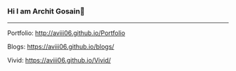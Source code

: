 ### Hi I am Archit Gosain👋

---

Portfolio: http://aviii06.github.io/Portfolio

Blogs: https://aviii06.github.io/blogs/

Vivid: https://aviii06.github.io/Vivid/
